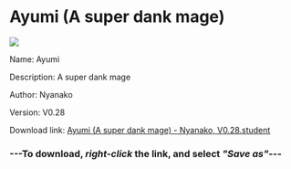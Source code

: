 # Ayumi (A super dank mage)

<img src = "https://raw.githubusercontent.com/Arbiter1223/Koukou-Gurashi-Custom-Students/master/Students/Files/Ayumi%20(A%20super%20dank%20mage).png">

Name: Ayumi

Description: A super dank mage

Author: Nyanako

Version: V0.28

Download link: <a href="https://raw.githubusercontent.com/Arbiter1223/Koukou-Gurashi-Custom-Students/master/Students/Files/Ayumi%20(A%20super%20dank%20mage)%20-%20Nyanako%2C%20V0.28.student">Ayumi (A super dank mage) - Nyanako, V0.28.student</a>

### ---**To download, _right-click_ the link, and select _"Save as"_**---

